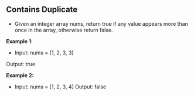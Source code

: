 ## Contains Duplicate

- Given an integer array nums, return true if any value appears more than once in the array, otherwise return false.

**Example 1**:

- Input: nums = [1, 2, 3, 3]

Output: true

**Example 2:**

- Input: nums = [1, 2, 3, 4]
Output: false
